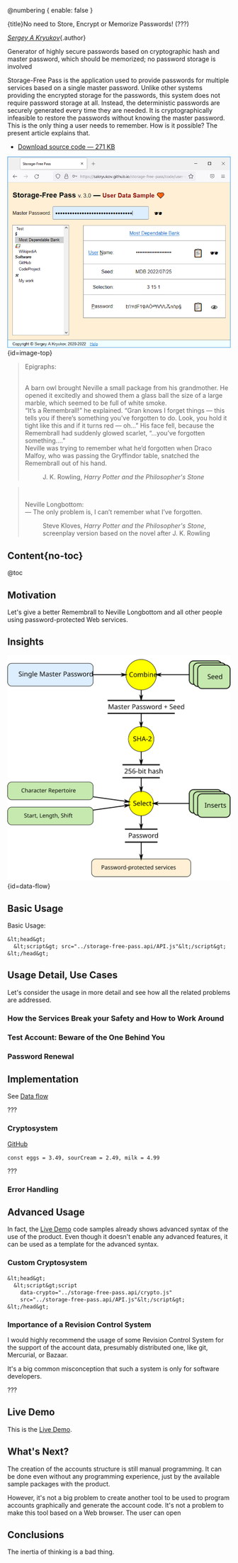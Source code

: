 @numbering {
    enable: false
}

{title}No need to Store, Encrypt or Memorize Passwords! (???)

<!--
Original publication:
https://www.codeproject.com/Articles/5297157/Markdown-Calculator
-->

[*Sergey A Kryukov*](https://www.SAKryukov.org){.author}

Generator of highly secure passwords based on cryptographic hash and master password, which should be memorized; no password storage is involved

Storage-Free Pass is the application used to provide passwords for multiple services based on a single master password. Unlike other systems providing the encrypted storage for the passwords, this system does not require password storage at all. Instead, the deterministic passwords are securely generated every time they are needed. It is cryptographically infeasible to restore the passwords without knowing the master password. This is the only thing a user needs to remember. How is it possible? The present article explains that.

<!-- copy to CodeProject from here ------------------------------------------->

<ul class="download"><li><a href="5291705/Working/JavaScript-Playground.zip">Download source code — 271 KB</a></li></ul>

![Sample](main.webp) {id=image-top}

<blockquote id="epigraph" class="FQ"><div class="FQA">Epigraphs:</div>
<p><br/>
A barn owl brought Neville a small package from his grandmother. He opened it excitedly and showed them a glass ball the size of a large marble, which seemed to be full of white smoke.<br/>
“It’s a Remembrall!” he explained. “Gran knows I forget things — this tells you if there’s something you’ve forgotten to do. Look, you hold it tight like this and if it turns red — oh…” His face fell, because the Remembrall had suddenly glowed scarlet, “…you’ve forgotten something….”
<br/>Neville was trying to remember what he’d forgotten when Draco Malfoy, who was passing the Gryffindor table, snatched the Remembrall out of his hand.
</p>
<dd>J. K. Rowling, <i>Harry Potter and the Philosopher's Stone</i></dd>
</blockquote>

<blockquote id="epigraph" class="FQ"><div class="FQA"></div>
<br/><p>Neville Longbottom:<br/>
— The only problem is, I can’t remember what I’ve forgotten.</p>
<dd>Steve Kloves, <i>Harry Potter and the Philosopher's Stone</i>, screenplay version based on the novel after J. K. Rowling</dd>
</blockquote>

## Content{no-toc}

@toc

## Motivation

Let's give a better Remembrall to Neville Longbottom and all other people using password-protected Web services.

## Insights

![Data flow](data-flow.svg){id=data-flow}

## Basic Usage

Basic Usage:

~~~{lang=html}{id=usage-basic}
&lt;head&gt;
  &lt;script&gt; src="../storage-free-pass.api/API.js"&lt;/script&gt;
&lt;/head&gt;
~~~

## Usage Detail, Use Cases

Let's consider the usage in more detail and see how all the related problems are addressed.

### How the Services Break your Safety and How to Work Around

### Test Account: Beware of the One Behind You

### Password Renewal

## Implementation

See [Data flow](#data-flow)

???

### Cryptosystem

[GitHub](https://github.com/SAKryukov/storage-free-pass)

~~~{lang=Javascript}{id=javascript-sample}
const eggs = 3.49, sourCream = 2.49, milk = 4.99
~~~

???

### Error Handling

## Advanced Usage

In fact, the [Live Demo](https://sakryukov.github.io/storage-free-pass/code/user-demo) code samples already shows advanced syntax of the use of the product. Even though it doesn't enable any advanced features, it can be used as a template for the advanced syntax.

### Custom Cryptosystem

~~~
&lt;head&gt;
  &lt;script&gt;script
    data-crypto="../storage-free-pass.api/crypto.js"
    src="../storage-free-pass.api/API.js"&lt;/script&gt;
&lt;/head&gt;
~~~

### Importance of a Revision Control System

I would highly recommend the usage of some Revision Control System for the support of the account data, presumably distributed one, like git, Mercurial, or Bazaar.

It's a big common misconception that such a system is only for software developers.

???

## Live Demo

This is the [Live Demo](https://sakryukov.github.io/storage-free-pass/code/user-demo).

## What's Next?

The creation of the accounts structure is still manual programming. It can be done even without any programming experience, just by the available sample packages with the product.

However, it's not a big problem to create another tool to be used to program accounts graphically and generate the account code. It's not a problem to make this tool based on a Web browser. The user can open 

## Conclusions

The inertia of thinking is a bad thing.
